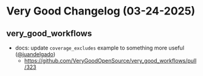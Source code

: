 # Very Good Changelog (03-24-2025)

## very_good_workflows
- docs: update `coverage_excludes` example to something more useful ([@juandelgado](https://github.com/juandelgado))
	- https://github.com/VeryGoodOpenSource/very_good_workflows/pull/323
